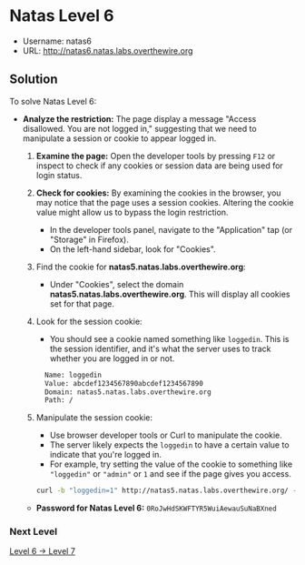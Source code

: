 # Natas Level 6

- Username: natas6
- URL: http://natas6.natas.labs.overthewire.org

## Solution

To solve Natas Level 6:

- **Analyze the restriction:** The page display a message "Access disallowed. You are not logged in," suggesting that we need to manipulate a session or cookie to appear logged in.

  1. **Examine the page:** Open the developer tools by pressing `F12` or inspect to check if any cookies or session data are being used for login status.

  2. **Check for cookies:** By examining the cookies in the browser, you may notice that the page uses a session cookies. Altering the cookie value might allow us to bypass the login restriction.

     - In the developer tools panel, navigate to the "Application" tap (or "Storage" in Firefox).
     - On the left-hand sidebar, look for "Cookies".

  3. Find the cookie for **natas5.natas.labs.overthewire.org**:
     - Under "Cookies", select the domain **natas5.natas.labs.overthewire.org**. This will display all cookies set for that page.
  4. Look for the session cookie:

     - You should see a cookie named something like `loggedin`. This is the session identifier, and it's what the server uses to track whether you are logged in or not.

     ```makefile
       Name: loggedin
       Value: abcdef1234567890abcdef1234567890
       Domain: natas5.natas.labs.overthewire.org
       Path: /
     ```

  5. Manipulate the session cookie:
     - Use browser developer tools or Curl to manipulate the cookie.
     - The server likely expects the `loggedin` to have a certain value to indicate that you're logged in.
     - For example, try setting the value of the cookie to something like `"loggedin"` or `"admin"` or `1` and see if the page gives you access.
     ```bash
     curl -b "loggedin=1" http://natas5.natas.labs.overthewire.org/ --user natas5:0n35PkggAPm2zbEpOU802c0x0Msn1ToK
     ```

  - **Password for Natas Level 6:** `0RoJwHdSKWFTYR5WuiAewauSuNaBXned`

### Next Level

[Level 6 → Level 7](https://github.com/nimodb/natas-challenge-solver/tree/main/natas7)
